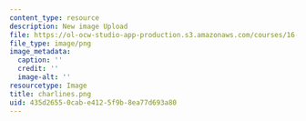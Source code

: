 ```yaml
---
content_type: resource
description: New image Upload
file: https://ol-ocw-studio-app-production.s3.amazonaws.com/courses/16-90-computational-methods-in-aerospace-engineering-spring-2014/435d26550cabe4125f9b8ea77d693a80_charlines.png
file_type: image/png
image_metadata:
  caption: ''
  credit: ''
  image-alt: ''
resourcetype: Image
title: charlines.png
uid: 435d2655-0cab-e412-5f9b-8ea77d693a80
---
```

